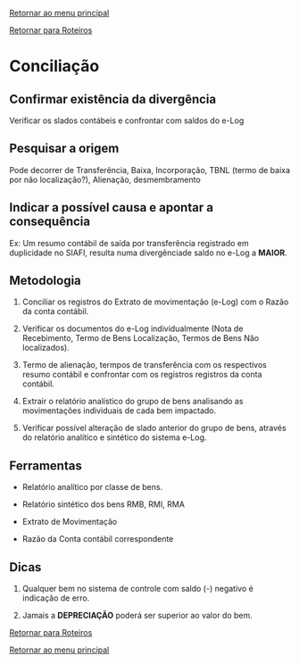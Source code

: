 [Retornar ao menu principal](https://github.com/Mateus-cpa/manual-material/blob/main/README.md)

[Retornar para Roteiros](https://github.com/Mateus-cpa/manual-material/blob/main/roteiros.md)
# Conciliação
## Confirmar existência da divergência
Verificar os slados contábeis e confrontar com saldos do e-Log

## Pesquisar a origem
Pode decorrer de Transferência, Baixa, Incorporação, TBNL (termo de baixa por não localização?), Alienação, desmembramento

## Indicar a possível causa e apontar a consequência
Ex: Um resumo contábil de saída por transferência registrado em duplicidade no SIAFI, resulta numa divergênciade saldo no e-Log a **MAIOR**.

## Metodologia
1. Conciliar os registros do Extrato de movimentação (e-Log) com o Razão da conta contábil.

2. Verificar os documentos do e-Log individualmente (Nota de Recebimento, Termo de Bens Localização, Termos de Bens Não localizados).

3. Termo de alienação, termpos de transferência com os respectivos resumo contábil e confrontar com os registros registros da conta contábil.

4. Extrair  o relatório analístico do grupo de bens analisando as movimentações individuais de cada bem impactado.

5. Verificar possível alteração de slado anterior do grupo de bens, através do relatório analítico e sintético do sistema e-Log.

## Ferramentas
- Relatório analítico por classe de bens.

- Relatório sintético dos bens RMB, RMI, RMA

- Extrato de Movimentação

- Razão da Conta contábil correspondente

## Dicas
1. Qualquer  bem no sistema de controle com saldo (-) negativo é indicação de erro.

2. Jamais a **DEPRECIAÇÃO** poderá ser superior ao valor do bem.


[Retornar para Roteiros](https://github.com/Mateus-cpa/manual-material/blob/main/roteiros.md)

[Retornar ao menu principal](https://github.com/Mateus-cpa/manual-material/blob/main/README.md)